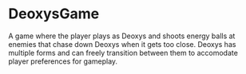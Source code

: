 # DeoxysGame
A game where the player plays as Deoxys and shoots energy balls at enemies that chase down Deoxys when it gets too close.
Deoxys has multiple forms and can freely transition between them to accomodate player preferences for gameplay.
